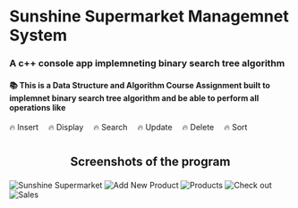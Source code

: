 # Sunshine Supermarket Managemnet System
### A c++ console app implemneting binary search tree algorithm

#### 📚 This is a Data Structure and Algorithm Course Assignment built to implemnet binary search tree algorithm and be able to perform all operations like
  🔥 Insert &emsp;🔥 Display &emsp;🔥 Search &emsp;🔥 Update &emsp;🔥 Delete &emsp;🔥 Sort
  #
 ## <p align="center">Screenshots of the program</p>
<img src="https://user-images.githubusercontent.com/99421721/229627467-342c8566-907a-4c26-b7a8-954fd84375e5.jpg" alt="Sunshine Supermarket">
<img src="https://user-images.githubusercontent.com/99421721/229627456-dc2f3036-d42e-4bbc-8c0e-56c84c7577a9.jpg" alt="Add New Product">
<img src="https://user-images.githubusercontent.com/99421721/229627466-b8cef70a-8ad6-4b5e-a3da-e26798bf4df3.jpg" alt="Products">
<img src="https://user-images.githubusercontent.com/99421721/229627459-a1d6f13a-c8aa-4086-acb8-e0f8184be977.jpg" alt="Check out">
<img src="https://user-images.githubusercontent.com/99421721/229627463-69f8a831-1532-4ec5-8225-102ad1b96e4a.jpg" alt="Sales">
